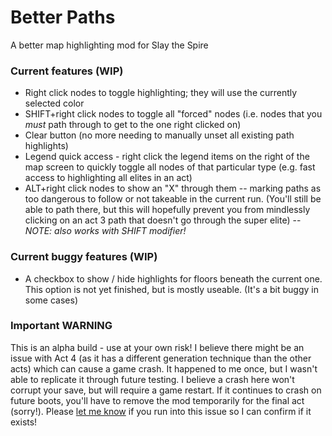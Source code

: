 # Better Paths
A better map highlighting mod for Slay the Spire

### Current features (WIP)
* Right click nodes to toggle highlighting; they will use the currently selected color
* SHIFT+right click nodes to toggle all "forced" nodes (i.e. nodes that you *must* path through to get to the one right clicked on)
* Clear button (no more needing to manually unset all existing path highlights)
* Legend quick access - right click the legend items on the right of the map screen to quickly toggle all nodes of that particular type (e.g. fast access to highlighting all elites in an act)
* ALT+right click nodes to show an "X" through them -- marking paths as too dangerous to follow or not takeable in the current run. (You'll still be able to path there, but this will hopefully prevent you from mindlessly clicking on an act 3 path that doesn't go through the super elite) -- *NOTE: also works with SHIFT modifier!*

### Current buggy features (WIP)
* A checkbox to show / hide highlights for floors beneath the current one. This option is not yet finished, but is mostly useable. (It's a bit buggy in some cases)

### Important WARNING
This is an alpha build - use at your own risk! I believe there might be an issue with Act 4 (as it has a different generation technique than the other acts) which can cause a game crash. It happened to me once, but I wasn't able to replicate it through future testing. I believe a crash here won't corrupt your save, but will require a game restart. If it continues to crash on future boots, you'll have to remove the mod temporarily for the final act (sorry!). Please [let me know](https://github.com/casey-c/sts_betterpaths/issues) if you run into this issue so I can confirm if it exists! 
